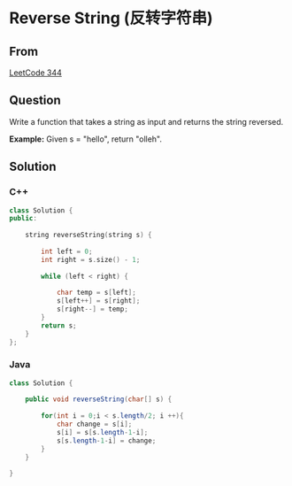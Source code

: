 # Reverse String (反转字符串)



## From

[LeetCode 344](https://leetcode.com/problems/reverse-string/description/)





## Question

Write a function that takes a string as input and returns the string reversed.

**Example:**
Given s = "hello", return "olleh".



## Solution  



### C++

```c++
class Solution {
public:
    
    string reverseString(string s) {
        
        int left = 0;
        int right = s.size() - 1;
        
        while (left < right) {
            
            char temp = s[left];
            s[left++] = s[right];
            s[right--] = temp;
        }
        return s;
    }
};
```

### Java
```java
class Solution {
    
    public void reverseString(char[] s) {
        
        for(int i = 0;i < s.length/2; i ++){
            char change = s[i];
            s[i] = s[s.length-1-i];
            s[s.length-1-i] = change;
        }
    }
    
}
```

